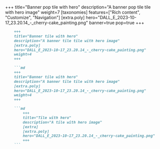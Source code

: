 +++
title="Banner pop tile with hero"
description="A banner pop tile tile with hero image"
weight=7
[taxonomies]
features=["Rich content", "Customize", "Navigation"]
[extra.poly]
hero="DALL_E_2023-10-17_23.20.14_-_cherry-cake_painting.png"
banner=true
pop=true
+++

```md
    +++
    title="Banner tile with hero"
    description="A banner tile tile with hero image"
    [extra.poly]
    hero="DALL_E_2023-10-17_23.20.14_-_cherry-cake_painting.png"
    weight=4
    +++

    ```md
    +++
    title="Banner tile with hero"
    description="A banner tile tile with hero image"
    [extra.poly]
    hero="DALL_E_2023-10-17_23.20.14_-_cherry-cake_painting.png"
    weight=4
    +++

    ```md
        +++
        title="Tile with hero"
        description="A tile with hero image"
        [extra]
        [extra.poly]
        hero="DALL_E_2023-10-17_23.20.14_-_cherry-cake_painting.png"
        +++
    ```
```